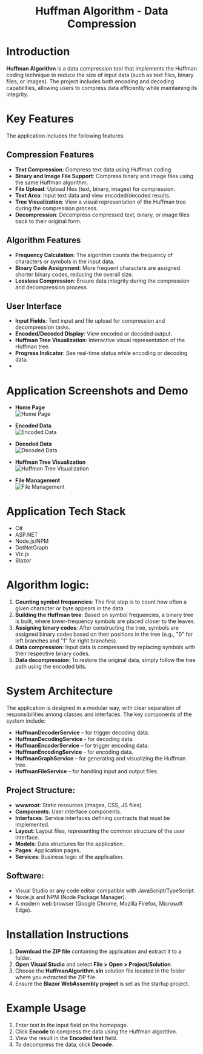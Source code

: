 <div align="center">
  <h1 style="display: inline; vertical-align: middle;">Huffman Algorithm - Data Compression</h1>
</div>

# Introduction
**Huffman Algorithm** is a data compression tool that implements the Huffman coding technique to reduce the size of input data (such as text files, binary files, or images). The project includes both encoding and decoding capabilities, allowing users to compress data efficiently while maintaining its integrity. 

# Key Features
The application includes the following features:

## Compression Features
- **Text Compression**: Compress text data using Huffman coding.
- **Binary and Image File Support**: Compress binary and image files using the same Huffman algorithm.
- **File Upload**: Upload files (text, binary, images) for compression.
- **Text Area**: Input text data and view encoded/decoded results.
- **Tree Visualization**: View a visual representation of the Huffman tree during the compression process.
- **Decompression**: Decompress compressed text, binary, or image files back to their original form.

## Algorithm Features
- **Frequency Calculation**: The algorithm counts the frequency of characters or symbols in the input data.
- **Binary Code Assignment**: More frequent characters are assigned shorter binary codes, reducing the overall size.
- **Lossless Compression**: Ensure data integrity during the compression and decompression process.

## User Interface
- **Input Fields**: Text input and file upload for compression and decompression tasks.
- **Encoded/Decoded Display**: View encoded or decoded output.
- **Huffman Tree Visualization**: Interactive visual representation of the Huffman tree.
- **Progress Indicator**: See real-time status while encoding or decoding data.
- 
# Application Screenshots and Demo
- **Home Page**  
  ![Home Page](https://drive.usercontent.google.com/download?id=11TMJaq8iJ68UsQ_bWTpoRA5EQY1Toj7-&export=view&authuser=0)

- **Encoded Data**  
  ![Encoded Data](https://drive.usercontent.google.com/download?id=1jRmZBKmuqlITgBkAwErLfrZGNY3E5cME&export=view&authuser=0)

- **Decoded Data**  
  ![Decoded Data](https://drive.usercontent.google.com/download?id=11OtEudVZRsY8Gd4rJ1TXGJ1qIaj59Ku6&export=view&authuser=0)

- **Huffman Tree Visualization**  
  ![Huffman Tree Visualization](https://drive.usercontent.google.com/download?id=1MGoHG3fUuNN_govIkIXCfAQ6LNCHo8D7&export=view&authuser=0)

- **File Management**  
  ![File Management](https://drive.usercontent.google.com/download?id=1gl42-7wwWCMLYMkqW10FP8DU0HjbzV5W&export=view&authuser=0)

# Application Tech Stack
  - C#
  - ASP.NET 
  - Node.js/NPM 
  - DotNetGraph 
  - Viz.js 
  - Blazor
    
# Algorithm logic:
1. **Counting symbol frequencies**: The first step is to count how often a given character or byte appears in the data.
2. **Building the Huffman tree**: Based on symbol frequencies, a binary tree is built, where lower-frequency symbols are placed closer to the leaves.
3. **Assigning binary codes**: After constructing the tree, symbols are assigned binary codes based on their positions in the tree (e.g., "0" for left branches and "1" for right branches).
4. **Data compression**: Input data is compressed by replacing symbols with their respective binary codes.
5. **Data decompression**: To restore the original data, simply follow the tree path using the encoded bits.

# System Architecture
The application is designed in a modular way, with clear separation of responsibilities among classes and interfaces. The key components of the system include:

- **HuffmanDecoderService** – for trigger decoding data.
- **HuffmanDecodingService** - for decoding data.
- **HuffmanEncoderService** – for trigger encoding data.
- **HuffmanEncodingService** - for encoding data.
- **HuffmanGraphService** – for generating and visualizing the Huffman tree.
- **HuffmanFileService** – for handling input and output files.

## Project Structure:
- **wwwroot**: Static resources (images, CSS, JS files).
- **Components**: User interface components.
- **Interfaces**: Service interfaces defining contracts that must be implemented.
- **Layout**: Layout files, representing the common structure of the user interface.
- **Models**: Data structures for the application.
- **Pages**: Application pages.
- **Services**: Business logic of the application.
  
## Software:
- Visual Studio or any code editor compatible with JavaScript/TypeScript.
- Node.js and NPM (Node Package Manager).
- A modern web browser (Google Chrome, Mozilla Firefox, Microsoft Edge).

# Installation Instructions
1. **Download the ZIP file** containing the application and extract it to a folder.
2. **Open Visual Studio** and select **File > Open > Project/Solution**.
3. Choose the **HuffmanAlgorithm.sln** solution file located in the folder where you extracted the ZIP file.
4. Ensure the **Blazor WebAssembly project** is set as the startup project.

# Example Usage
1. Enter text in the input field on the homepage.
2. Click **Encode** to compress the data using the Huffman algorithm.
3. View the result in the **Encoded text** field.
4. To decompress the data, click **Decode**.

